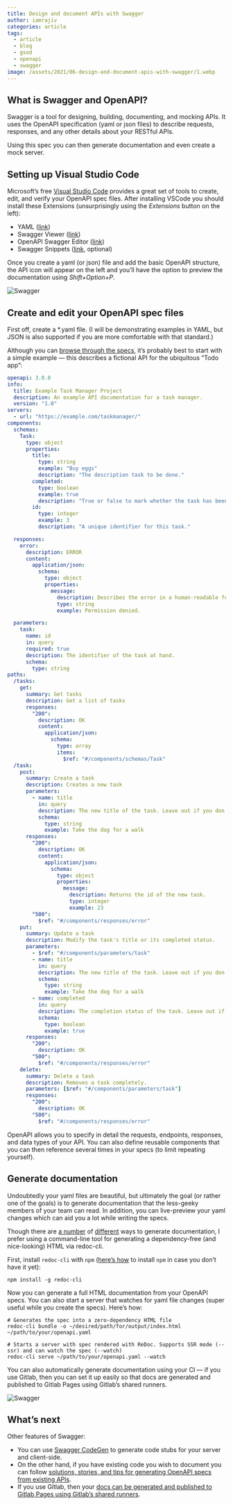 ```yaml
---
title: Design and document APIs with Swagger
author: iamrajiv
categories: article
tags:
  - article
  - blog
  - gsod
  - openapi
  - swagger
image: /assets/2021/06-design-and-document-apis-with-swagger/1.webp
---
```


## What is Swagger and OpenAPI?

Swagger is a tool for designing, building, documenting, and mocking APIs. It uses the OpenAPI specification (yaml or json files) to describe requests, responses, and any other details about your RESTful APIs.

Using this spec you can then generate documentation and even create a mock server.

## Setting up Visual Studio Code

Microsoft’s free [Visual Studio Code](https://code.visualstudio.com/) provides a great set of tools to create, edit, and verify your OpenAPI spec files. After installing VSCode you should install these Extensions (unsurprisingly using the _Extensions_ button on the left):

- YAML ([link](https://marketplace.visualstudio.com/items?itemName=redhat.vscode-yaml))
- Swagger Viewer ([link](https://marketplace.visualstudio.com/items?itemName=Arjun.swagger-viewer))
- OpenAPI Swagger Editor ([link](https://marketplace.visualstudio.com/items?itemName=42Crunch.vscode-openapi))
- Swagger Snippets ([link](https://marketplace.visualstudio.com/items?itemName=adisreyaj.swagger-snippets), optional)

Once you create a yaml (or json) file and add the basic OpenAPI structure, the API icon will appear on the left and you’ll have the option to preview the documentation using _Shift+Option+P_.

![Swagger](../assets/2021/06-design-and-document-apis-with-swagger/2.webp)

## Create and edit your OpenAPI spec files

First off, create a \*.yaml file. (I will be demonstrating examples in YAML, but JSON is also supported if you are more comfortable with that standard.)

Although you can [browse through the specs](https://swagger.io/specification/), it’s probably best to start with a simple example — this describes a fictional API for the ubiquitous “Todo app”:

```yaml
openapi: 3.0.0
info:
  title: Example Task Manager Project
  description: An example API documentation for a task manager.
  version: "1.0"
servers:
  - url: "https://example.com/taskmanager/"
components:
  schemas:
    Task:
      type: object
      properties:
        title:
          type: string
          example: "Buy eggs"
          description: "The description task to be done."
        completed:
          type: boolean
          example: true
          description: "True or false to mark whether the task has been completed."
        id:
          type: integer
          example: 3
          description: "A unique identifier for this task."

  responses:
    error:
      description: ERROR
      content:
        application/json:
          schema:
            type: object
            properties:
              message:
                description: Describes the error in a human-readable format.
                type: string
                example: Permission denied.

  parameters:
    task:
      name: id
      in: query
      required: true
      description: The identifier of the task at hand.
      schema:
        type: string
paths:
  /tasks:
    get:
      summary: Get tasks
      description: Get a list of tasks
      responses:
        "200":
          description: OK
          content:
            application/json:
              schema:
                type: array
                items:
                  $ref: "#/components/schemas/Task"
  /task:
    post:
      summary: Create a task
      description: Creates a new task
      parameters:
        - name: title
          in: query
          description: The new title of the task. Leave out if you don't want to change it.
          schema:
            type: string
            example: Take the dog for a walk
      responses:
        "200":
          description: OK
          content:
            application/json:
              schema:
                type: object
                properties:
                  message:
                    description: Returns the id of the new task.
                    type: integer
                    example: 23
        "500":
          $ref: "#/components/responses/error"
    put:
      summary: Update a task
      description: Modify the task's title or its completed status.
      parameters:
        - $ref: "#/components/parameters/task"
        - name: title
          in: query
          description: The new title of the task. Leave out if you don't want to change it.
          schema:
            type: string
            example: Take the dog for a walk
        - name: completed
          in: query
          description: The completion status of the task. Leave out if you don't want to change it.
          schema:
            type: boolean
            example: true
      responses:
        "200":
          description: OK
        "500":
          $ref: "#/components/responses/error"
    delete:
      summary: Delete a task
      description: Removes a task completely.
      parameters: [$ref: "#/components/parameters/task"]
      responses:
        "200":
          description: OK
        "500":
          $ref: "#/components/responses/error"
```

OpenAPI allows you to specify in detail the requests, endpoints, responses, and data types of your API. You can also define reusable components that you can then reference several times in your specs (to limit repeating yourself).

## Generate documentation

Undoubtedly your yaml files are beautiful, but ultimately the goal (or rather one of the goals) is to generate documentation that the less-geeky members of your team can read. In addition, you can live-preview your yaml changes which can aid you a lot while writing the specs.

Though there are [a number](https://swagger.io/docs/open-source-tools/swagger-ui/usage/installation/) of [different](https://github.com/Swagger2Markup/swagger2markup-cli) ways to generate documentation, I prefer using a command-line tool for generating a dependency-free (and nice-looking) HTML via redoc-cli.

First, install `redoc-cli` with `npm` ([here’s how](http://osxdaily.com/2018/06/29/how-install-nodejs-npm-mac/) to install `npm` in case you don’t have it yet):

```shell
npm install -g redoc-cli
```

Now you can generate a full HTML documentation from your OpenAPI specs. You can also start a server that watches for yaml file changes (super useful while you create the specs). Here’s how:

```shell
# Generates the spec into a zero-dependency HTML file
redoc-cli bundle -o ~/desired/path/for/output/index.html ~/path/to/your/openapi.yaml

# Starts a server with spec rendered with ReDoc. Supports SSR mode (--ssr) and can watch the spec (--watch)
redoc-cli serve ~/path/to/your/openapi.yaml --watch
```

You can also automatically generate documentation using your CI — if you use Gitlab, then you can set it up easily so that docs are generated and published to Gitlab Pages using Gitlab’s shared runners.

![Swagger](../assets/2021/06-design-and-document-apis-with-swagger/3.webp)

## What’s next

Other features of Swagger:

- You can use [Swagger CodeGen](https://github.com/swagger-api/swagger-codegen) to generate code stubs for your server and client-side.
- On the other hand, if you have existing code you wish to document you can follow [solutions, stories, and tips for generating OpenAPI specs from existing APIs](https://medium.com/search?q=swagger%20existing).
- If you use Gitlab, then your [docs can be generated and published to Gitlab Pages using Gitlab’s shared runners](https://medium.com/@aronbudinszky/auto-generate-swagger-docs-to-gitlab-pages-ca040230df3a).

